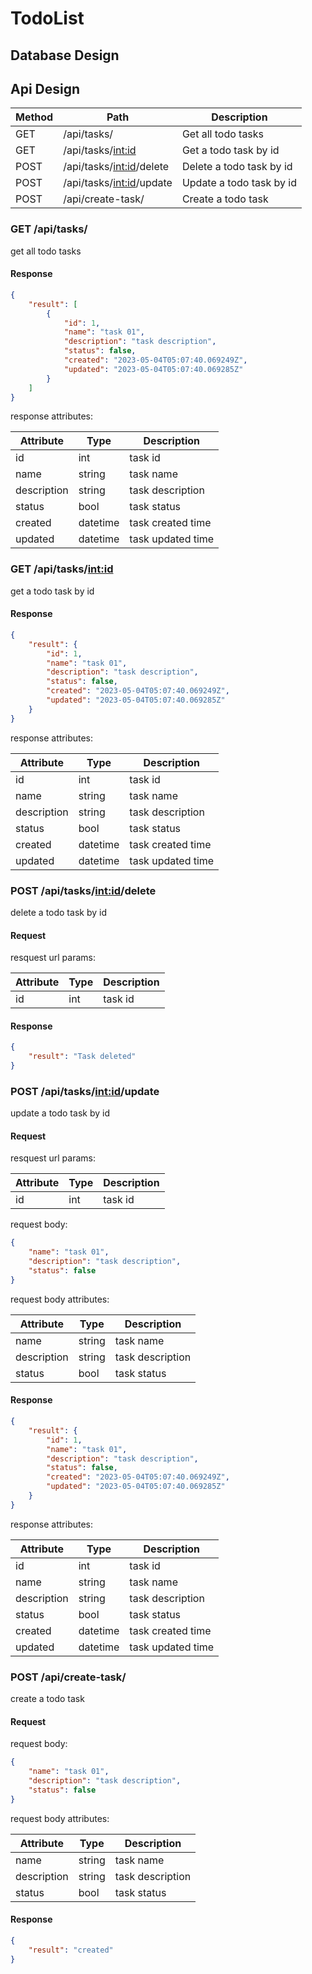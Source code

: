 # TodoList

## Database Design

## Api Design

| Method | Path | Description |
| --- | --- | --- |
| GET | /api/tasks/ | Get all todo tasks |
| GET | /api/tasks/<int:id> | Get a todo task by id |
| POST | /api/tasks/<int:id>/delete | Delete a todo task by id |
| POST | /api/tasks/<int:id>/update | Update a todo task by id |
| POST | /api/create-task/ | Create a todo task |

### GET /api/tasks/

get all todo tasks

#### Response

```json
{
    "result": [
        {
            "id": 1,
            "name": "task 01",
            "description": "task description",
            "status": false,
            "created": "2023-05-04T05:07:40.069249Z",
            "updated": "2023-05-04T05:07:40.069285Z"
        }
    ]
}
```

response attributes:

| Attribute | Type | Description |
| --- | --- | --- |
| id | int | task id |
| name | string | task name |
| description | string | task description |
| status | bool | task status |
| created | datetime | task created time |
| updated | datetime | task updated time |

### GET /api/tasks/<int:id>

get a todo task by id

#### Response

```json
{
    "result": {
        "id": 1,
        "name": "task 01",
        "description": "task description",
        "status": false,
        "created": "2023-05-04T05:07:40.069249Z",
        "updated": "2023-05-04T05:07:40.069285Z"
    }
}
```

response attributes:

| Attribute | Type | Description |
| --- | --- | --- |
| id | int | task id |
| name | string | task name |
| description | string | task description |
| status | bool | task status |
| created | datetime | task created time |
| updated | datetime | task updated time |

### POST /api/tasks/<int:id>/delete

delete a todo task by id

#### Request

resquest url params:

| Attribute | Type | Description |
| --- | --- | --- |
| id | int | task id |

#### Response

```json
{
    "result": "Task deleted"
}
```

### POST /api/tasks/<int:id>/update

update a todo task by id

#### Request

resquest url params:

| Attribute | Type | Description |
| --- | --- | --- |
| id | int | task id |

request body:

```json
{
    "name": "task 01",
    "description": "task description",
    "status": false
}
```

request body attributes:

| Attribute | Type | Description |
| --- | --- | --- |
| name | string | task name |
| description | string | task description |
| status | bool | task status |

#### Response

```json
{
    "result": {
        "id": 1,
        "name": "task 01",
        "description": "task description",
        "status": false,
        "created": "2023-05-04T05:07:40.069249Z",
        "updated": "2023-05-04T05:07:40.069285Z"
    }
}
```

response attributes:

| Attribute | Type | Description |
| --- | --- | --- |
| id | int | task id |
| name | string | task name |
| description | string | task description |
| status | bool | task status |
| created | datetime | task created time |
| updated | datetime | task updated time |

### POST /api/create-task/

create a todo task

#### Request

request body:

```json
{
    "name": "task 01",
    "description": "task description",
    "status": false
}
```

request body attributes:

| Attribute | Type | Description |
| --- | --- | --- |
| name | string | task name |
| description | string | task description |
| status | bool | task status |

#### Response

```json
{
    "result": "created"
}
```
